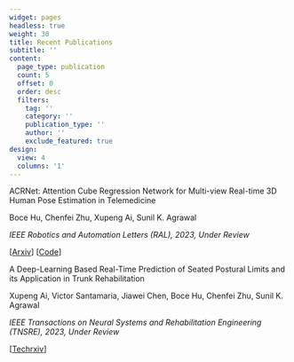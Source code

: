 ```yaml
---
widget: pages
headless: true
weight: 30
title: Recent Publications
subtitle: ''
content:
  page_type: publication
  count: 5
  offset: 0
  order: desc
  filters:
    tag: ''
    category: ''
    publication_type: ''
    author: ''
    exclude_featured: true
design:
  view: 4
  columns: '1'
---
```


ACRNet: Attention Cube Regression Network for Multi-view Real-time 3D Human Pose Estimation in Telemedicine

Boce Hu, Chenfei Zhu, Xupeng Ai, Sunil K. Agrawal

_IEEE Robotics and Automation Letters (RAL), 2023, Under Review_

[[Arxiv](https://arxiv.org/pdf/2210.05130.pdf)] [[Code](https://github.com/BoceHu/ACRNet)]

A Deep-Learning Based Real-Time Prediction of Seated Postural Limits and its Application in Trunk Rehabilitation

Xupeng Ai, Victor Santamaria, Jiawei Chen, Boce Hu, Chenfei Zhu, Sunil K. Agrawal

_IEEE Transactions on Neural Systems and Rehabilitation Engineering (TNSRE), 2023, Under Review_

[[Techrxiv](https://doi.org/10.36227/techrxiv.20499006.v1)]
